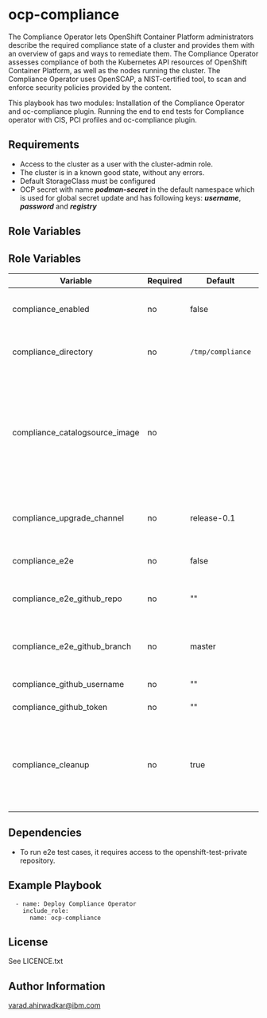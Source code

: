 ocp-compliance
=========

The Compliance Operator lets OpenShift Container Platform administrators describe the required compliance state of a cluster and provides them with an overview of gaps and ways to remediate them. The Compliance Operator assesses compliance of both the Kubernetes API resources of OpenShift Container Platform, as well as the nodes running the cluster. The Compliance Operator uses OpenSCAP, a NIST-certified tool, to scan and enforce security policies provided by the content.

This playbook has two modules:
Installation of the Compliance Operator and oc-compliance plugin.
Running the end to end tests for Compliance operator with CIS, PCI profiles and oc-compliance plugin.

Requirements
------------

- Access to the cluster as a user with the cluster-admin role.
- The cluster is in a known good state, without any errors.
- Default StorageClass must be configured
- OCP secret with name ***podman-secret*** in the default namespace which is used for global secret update and has following keys: ***username***, ***password*** and ***registry***

Role Variables
--------------

Role Variables
--------------
| Variable                       | Required | Default     | Comments                                       |
|--------------------------------|----------|-------------|------------------------------------------------|
| compliance_enabled             | no       |    false    | Set it to true to run this playbook            |
| compliance_directory           | no       | `/tmp/compliance` | Working directory for compliance         |
| compliance_catalogsource_image | no       |             | Catlog source index image. If not defined, default `redhat-operators` catalog source will be used |
| compliance_upgrade_channel     | no       | release-0.1 | Channel version for the compliance operator    |
| compliance_e2e                 | no       |    false    | Set it true for running e2e tests              |
| compliance_e2e_github_repo     | no       |     ""      | github repository for running e2e tests        |
| compliance_e2e_github_branch   | no       |    master   | github repository branch for running e2e tests |
| compliance_github_username     | no       |     ""      | Github username                                |
| compliance_github_token        | no       |     ""      | Github token                                   |
| compliance_cleanup             | no       |    true     | Uninstall and cleanup any existing installed version of compliance operator |

Dependencies
------------

- To run e2e test cases, it requires access to the openshift-test-private repository.

Example Playbook
----------------

```
  - name: Deploy Compliance Operator
    include_role:
      name: ocp-compliance
```

License
-------

See LICENCE.txt

Author Information
------------------

varad.ahirwadkar@ibm.com
